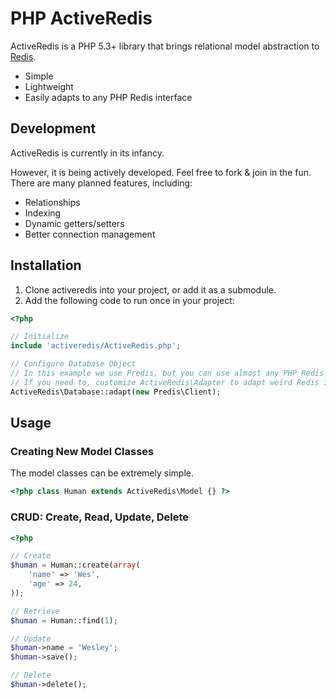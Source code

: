 # PHP ActiveRedis

ActiveRedis is a PHP 5.3+ library that brings relational model abstraction to [Redis](http://redis.io/).

* Simple
* Lightweight
* Easily adapts to any PHP Redis interface


## Development

ActiveRedis is currently in its infancy.

However, it is being actively developed. Feel free to fork & join in the fun. There are many planned features, including:

* Relationships
* Indexing
* Dynamic getters/setters
* Better connection management

## Installation

1. Clone activeredis into your project, or add it as a submodule.
1. Add the following code to run once in your project:

```php
<?php

// Initialize
include 'activeredis/ActiveRedis.php';

// Configure Database Object
// In this example we use Predis, but you can use almost any PHP Redis interface.
// If you need to, customize ActiveRedis\Adapter to adapt weird Redis interfaces.
ActiveRedis\Database::adapt(new Predis\Client);

```

## Usage

### Creating New Model Classes

The model classes can be extremely simple.

```php
<?php class Human extends ActiveRedis\Model {} ?>
```

### CRUD: Create, Read, Update, Delete

```php
<?php

// Create
$human = Human::create(array(
	'name' => 'Wes',
	'age' => 24,
));

// Retrieve
$human = Human::find(1);

// Update
$human->name = 'Wesley';
$human->save();

// Delete
$human->delete();

```